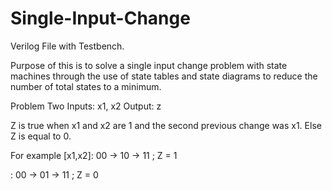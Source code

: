 # Single-Input-Change

Verilog File with Testbench.

Purpose of this is to solve a single input change problem with state machines through the use of state tables and state diagrams to reduce the number of total states to a minimum.

Problem
Two Inputs: x1, x2
Output: z

Z is true when x1 and x2 are 1 and the second previous change was x1. 
Else Z is equal to 0.

For example [x1,x2]: 00 -> 10 -> 11 ; Z = 1

: 00 -> 01 -> 11 ; Z = 0
                   
